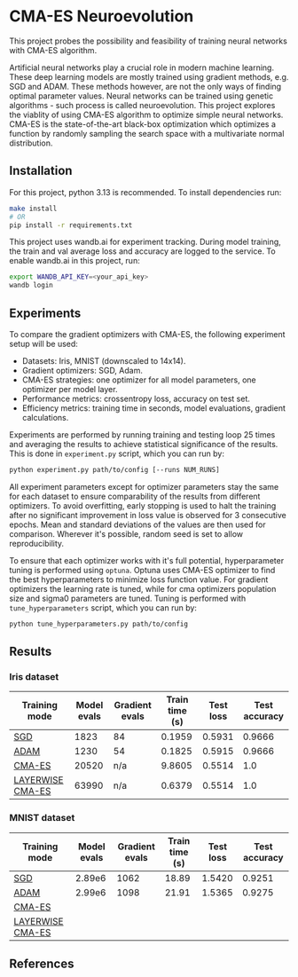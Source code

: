 # CMA-ES Neuroevolution
This project probes the possibility and feasibility of training neural networks with CMA-ES algorithm.

Artificial neural networks play a crucial role in modern machine learning. These deep learning models are mostly trained using gradient methods, e.g. SGD and ADAM. These methods however, are not the only ways of finding optimal parameter values. Neural networks can be trained using genetic algorithms - such process is called neuroevolution. This project explores the viablity of using CMA-ES algorithm to optimize simple neural networks. CMA-ES is the state-of-the-art black-box optimization which optimizes a function by randomly sampling the search space with a multivariate normal distribution. 

## Installation
For this project, python 3.13 is recommended. To install dependencies run:
```bash
make install
# OR
pip install -r requirements.txt
```
This project uses wandb.ai for experiment tracking. During model training, the train and val average loss and accuracy are logged to the service. To enable wandb.ai in this project, run:
```bash
export WANDB_API_KEY=<your_api_key>
wandb login
```

## Experiments
To compare the gradient optimizers with CMA-ES, the following experiment setup will be used:
- Datasets: Iris, MNIST (downscaled to 14x14).
- Gradient optimizers: SGD, Adam.
- CMA-ES strategies: one optimizer for all model parameters, one optimizer per model layer.
- Performance metrics: crossentropy loss, accuracy on test set.
- Efficiency metrics: training time in seconds, model evaluations, gradient calculations.

Experiments are performed by running training and testing loop 25 times and averaging the results to achieve statistical significance of the results. This is done in `experiment.py` script, which you can run by:
```bash
python experiment.py path/to/config [--runs NUM_RUNS]
```
All experiment parameters except for optimizer parameters stay the same for each dataset to ensure comparability of the results from different optimizers. To avoid overfitting, early stopping is used to halt the training after no significant improvement in loss value is observed for 3 consecutive epochs. Mean and standard deviations of the values are then used for comparison. Wherever it's possible, random seed is set to allow reproducibility.

To ensure that each optimizer works with it's full potential, hyperparameter tuning is performed using `optuna`. Optuna uses CMA-ES optimizer to find the best hyperparameters to minimize loss function value. For gradient optimizers the learning rate is tuned, while for cma optimizers population size and sigma0 parameters are tuned. Tuning is performed with `tune_hyperparameters` script, which you can run by:
```bash
python tune_hyperparameters.py path/to/config
```

## Results
### Iris dataset
| Training mode                                     | Model evals | Gradient evals | Train time (s) | Test loss | Test accuracy |
|---------------------------------------------------|-------------|----------------|----------------|-----------|---------------|
| [SGD](configs/iris_sgd.json)                      | 1823        | 84             | 0.1959         | 0.5931    | 0.9666        |
| [ADAM](configs/iris_adam.json)                    | 1230        | 54             | 0.1825         | 0.5915    | 0.9666        |
| [CMA-ES](configs/iris_cmaes.json)                 | 20520       | n/a            | 9.8605         | 0.5514    | 1.0           |
| [LAYERWISE CMA-ES](configs/iris_layerwise.json)   | 63990       | n/a            | 0.6379         | 0.5514    | 1.0           |    


### MNIST dataset
| Training mode                                    | Model evals | Gradient evals | Train time (s) | Test loss | Test accuracy |
|--------------------------------------------------|-------------|----------------|----------------|-----------|---------------|
| [SGD](configs/mnist_sgd.json)                    | 2.89e6      | 1062           | 18.89          | 1.5420    | 0.9251        |
| [ADAM](configs/mnist_adam.json)                  | 2.99e6      | 1098           | 21.91          | 1.5365    | 0.9275        |
| [CMA-ES](configs/mnist_cmaes.json)               |             |                |                |           |               |
| [LAYERWISE CMA-ES](configs/mnist_layerwise.json) |             |                |                |           |               |    


## References
